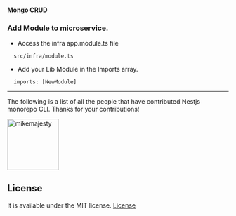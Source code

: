 #### Mongo CRUD

### Add Module to microservice.

 - Access the infra app.module.ts file
  ```
    src/infra/module.ts
  ```
 - Add your Lib Module in the Imports array. 
  ```
    imports: [NewModule]
  ```

---

The following is a list of all the people that have contributed Nestjs monorepo CLI. Thanks for your contributions!

[<img alt="mikemajesty" src="https://avatars1.githubusercontent.com/u/11630212?s=460&v=4&s=117" width="117">](https://github.com/mikemajesty)

## License

It is available under the MIT license.
[License](https://opensource.org/licenses/mit-license.php)


